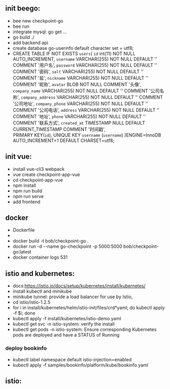 ## init beego:
- bee new checkpoint-go
- bee run
- integrate mysql: go get ...
- go build ./
- add backend api
- create database go-userinfo default character set = utf8;
- CREATE TABLE IF NOT EXISTS `users`(
	`id` int(11) NOT NULL AUTO_INCREMENT,
	`username` VARCHAR(255) NOT NULL DEFAULT '' COMMENT '用户名',
	`password` VARCHAR(255) NOT NULL DEFAULT '' COMMENT '密码',
	`salt` VARCHAR(255) NOT NULL DEFAULT '' COMMENT '盐',
	`nickname` VARCHAR(255) NOT NULL DEFAULT '' COMMENT '昵称',
	`avatar` BLOB NOT NULL COMMENT '头像',
	`company_name` VARCHAR(255) NOT NULL DEFAULT '' COMMENT '公司名称',
	`company_address` VARCHAR(255) NOT NULL DEFAULT '' COMMENT '公司地址',
	`company_phone` VARCHAR(255) NOT NULL DEFAULT '' COMMENT '公司电话',
	`address` VARCHAR(255) NOT NULL DEFAULT '' COMMENT '地址',
	`phone` VARCHAR(255) NOT NULL DEFAULT '' COMMENT '联系方式',
	`created_at` TIMESTAMP NULL DEFAULT CURRENT_TIMESTAMP COMMENT '时间戳',	
	PRIMARY KEY(`id`),
	UNIQUE KEY `username` (`username`)
)ENGINE=InnoDB AUTO_INCREMENT=1 DEFAULT CHARSET=utf8;

## init vue:
- install vue-cli3 webpack
- vue create checkpoint-app-vue
- cd checkpoint-app-vue
- npm install
- npm run build
- npm run serve
- add frontend

## docker
- Dockerfile
- 
- docker build -t bob/checkpoint-go .
- docker run -d --name go-checkpoint -p 5000:5000 bob/checkpoint-go:latest
- docker container logs 531

## istio and kubernetes: 
- docs:https://istio.io/docs/setup/kubernetes/install/kubernetes/
- install kubectl and minikube
- minikube tunnel: provide a load balancer for use by Istio,
- cd istio/istio-1.2.5
- for i in install/kubernetes/helm/istio-init/files/crd*yaml; do kubectl apply -f $i; done
- kubectl apply -f install/kubernetes/istio-demo.yaml
- kubectl get svc -n istio-system: verify the install
- kubectl get pods -n istio-system: Ensure corresponding Kubernetes pods are deployed and have a STATUS of Running
### deploy bookinfo
- kubectl label namespace default istio-injection=enabled
- kubectl apply -f samples/bookinfo/platform/kube/bookinfo.yaml

## istio:

